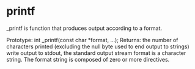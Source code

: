 # printf
_printf is function that produces output according to a format.

Prototype: int _printf(const char *format, ...);
Returns: the number of characters printed (excluding the null byte used to end output to strings) write output to stdout, the standard output stream format is a character string. The format string is composed of zero or more directives. 

